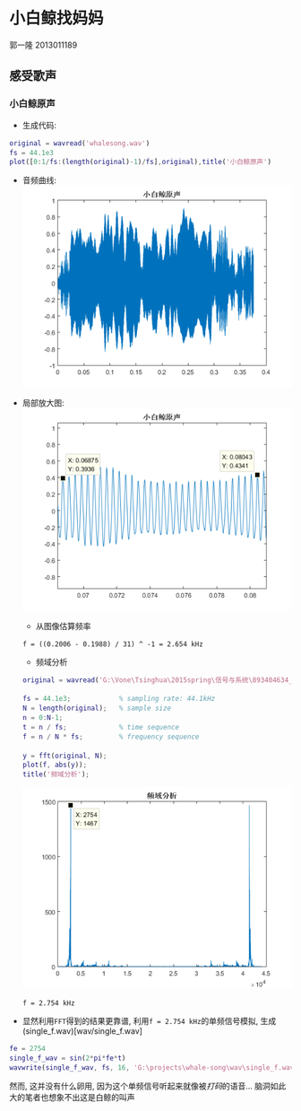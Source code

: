 # 小白鲸找妈妈

郭一隆 2013011189

## 感受歌声

### 小白鲸原声

+ 生成代码:

```matlab
original = wavread('whalesong.wav')
fs = 44.1e3
plot([0:1/fs:(length(original)-1)/fs],original),title('小白鲸原声')
```

+ 音频曲线:
![小白鲸原声](pic/OriginalWave.png)

+ 局部放大图:
![原声局部放大](pic/OriginalWaveZoomIn.png)
  - 从图像估算频率
  
  ```
  f = ((0.2006 - 0.1988) / 31) ^ -1 = 2.654 kHz
  ```
  
  - 频域分析

  ```matlab
  original = wavread('G:\Vone\Tsinghua\2015spring\信号与系统\893404634_1_Project2015\Project2015\whalesong.wav');

  fs = 44.1e3;            % sampling rate: 44.1kHz
  N = length(original);   % sample size
  n = 0:N-1;
  t = n / fs;             % time sequence
  f = n / N * fs;         % frequency sequence

  y = fft(original, N);
  plot(f, abs(y));
  title('频域分析');
  ```

  ![频域分析原声](pic/FFTOriginal.png)
  
  ```
  f = 2.754 kHz
  ```

+ 显然利用`FFT`得到的结果更靠谱, 利用`f = 2.754 kHz`的单频信号模拟, 生成(single_f.wav)[wav/single_f.wav]

```matlab
fe = 2754
single_f_wav = sin(2*pi*fe*t)
wavwrite(single_f_wav, fs, 16, 'G:\projects\whale-song\wav\single_f.wav')
```
然而, 这并没有什么卵用, 因为这个单频信号听起来就像被*打码*的语音... 脑洞如此大的笔者也想象不出这是白鲸的叫声


